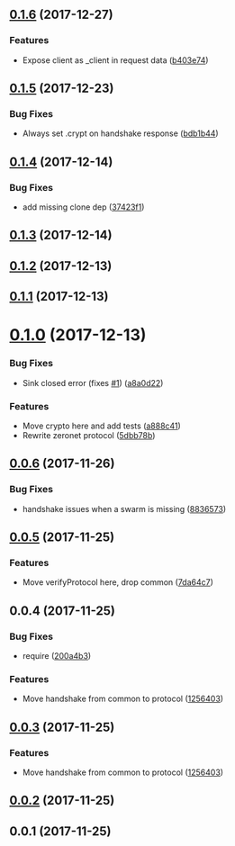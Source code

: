 <a name="0.1.6"></a>
## [0.1.6](https://github.com/ZeroNetJS/zeronet-protocol/compare/v0.1.5...v0.1.6) (2017-12-27)


### Features

* Expose client as _client in request data ([b403e74](https://github.com/ZeroNetJS/zeronet-protocol/commit/b403e74))



<a name="0.1.5"></a>
## [0.1.5](https://github.com/ZeroNetJS/zeronet-protocol/compare/v0.1.4...v0.1.5) (2017-12-23)


### Bug Fixes

* Always set .crypt on handshake response ([bdb1b44](https://github.com/ZeroNetJS/zeronet-protocol/commit/bdb1b44))



<a name="0.1.4"></a>
## [0.1.4](https://github.com/ZeroNetJS/zeronet-protocol/compare/v0.1.3...v0.1.4) (2017-12-14)


### Bug Fixes

* add missing clone dep ([37423f1](https://github.com/ZeroNetJS/zeronet-protocol/commit/37423f1))



<a name="0.1.3"></a>
## [0.1.3](https://github.com/ZeroNetJS/zeronet-protocol/compare/v0.1.2...v0.1.3) (2017-12-14)



<a name="0.1.2"></a>
## [0.1.2](https://github.com/ZeroNetJS/zeronet-protocol/compare/v0.1.1...v0.1.2) (2017-12-13)



<a name="0.1.1"></a>
## [0.1.1](https://github.com/ZeroNetJS/zeronet-protocol/compare/v0.1.0...v0.1.1) (2017-12-13)



<a name="0.1.0"></a>
# [0.1.0](https://github.com/ZeroNetJS/zeronet-protocol/compare/v0.0.6...v0.1.0) (2017-12-13)


### Bug Fixes

* Sink closed error (fixes [#1](https://github.com/ZeroNetJS/zeronet-protocol/issues/1)) ([a8a0d22](https://github.com/ZeroNetJS/zeronet-protocol/commit/a8a0d22))


### Features

* Move crypto here and add tests ([a888c41](https://github.com/ZeroNetJS/zeronet-protocol/commit/a888c41))
* Rewrite zeronet protocol ([5dbb78b](https://github.com/ZeroNetJS/zeronet-protocol/commit/5dbb78b))



<a name="0.0.6"></a>
## [0.0.6](https://github.com/ZeroNetJS/zeronet-js/compare/v0.0.5...v0.0.6) (2017-11-26)


### Bug Fixes

* handshake issues when a swarm is missing ([8836573](https://github.com/ZeroNetJS/zeronet-js/commit/8836573))



<a name="0.0.5"></a>
## [0.0.5](https://github.com/ZeroNetJS/zeronet-js/compare/v0.0.4...v0.0.5) (2017-11-25)


### Features

* Move verifyProtocol here, drop common ([7da64c7](https://github.com/ZeroNetJS/zeronet-js/commit/7da64c7))



<a name="0.0.4"></a>
## 0.0.4 (2017-11-25)


### Bug Fixes

* require ([200a4b3](https://github.com/ZeroNetJS/zeronet-js/commit/200a4b3))


### Features

* Move handshake from common to protocol ([1256403](https://github.com/ZeroNetJS/zeronet-js/commit/1256403))



<a name="0.0.3"></a>
## [0.0.3](https://github.com/ZeroNetJS/zeronet-js/compare/v0.0.2...v0.0.3) (2017-11-25)


### Features

* Move handshake from common to protocol ([1256403](https://github.com/ZeroNetJS/zeronet-js/commit/1256403))



<a name="0.0.2"></a>
## [0.0.2](https://github.com/ZeroNetJS/zeronet-js/compare/v0.0.1...v0.0.2) (2017-11-25)



<a name="0.0.1"></a>
## 0.0.1 (2017-11-25)



